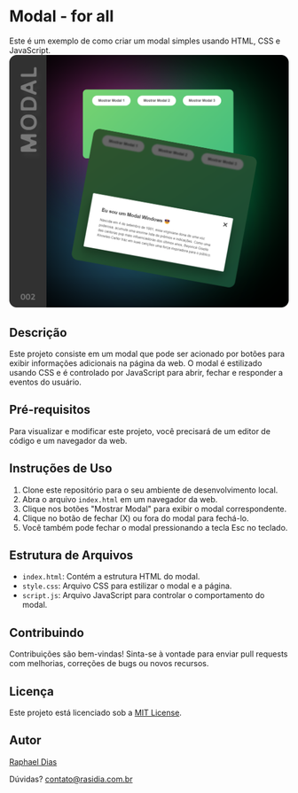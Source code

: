 # Modal  -  for all

Este é um exemplo de como criar um modal simples usando HTML, CSS e JavaScript.
![Projeto Modal](./img/scrm1.svg)

## Descrição

Este projeto consiste em um modal que pode ser acionado por botões para exibir informações adicionais na página da web. O modal é estilizado usando CSS e é controlado por JavaScript para abrir, fechar e responder a eventos do usuário.

## Pré-requisitos

Para visualizar e modificar este projeto, você precisará de um editor de código e um navegador da web.

## Instruções de Uso

1. Clone este repositório para o seu ambiente de desenvolvimento local.
2. Abra o arquivo `index.html` em um navegador da web.
3. Clique nos botões "Mostrar Modal" para exibir o modal correspondente.
4. Clique no botão de fechar (X) ou fora do modal para fechá-lo.
5. Você também pode fechar o modal pressionando a tecla Esc no teclado.

## Estrutura de Arquivos

- `index.html`: Contém a estrutura HTML do modal.
- `style.css`: Arquivo CSS para estilizar o modal e a página.
- `script.js`: Arquivo JavaScript para controlar o comportamento do modal.

## Contribuindo

Contribuições são bem-vindas! Sinta-se à vontade para enviar pull requests com melhorias, correções de bugs ou novos recursos.

## Licença

Este projeto está licenciado sob a [MIT License](LICENSE).

## Autor

[Raphael Dias](https://www.rasidia.com.br)

Dúvidas? contato@rasidia.com.br

